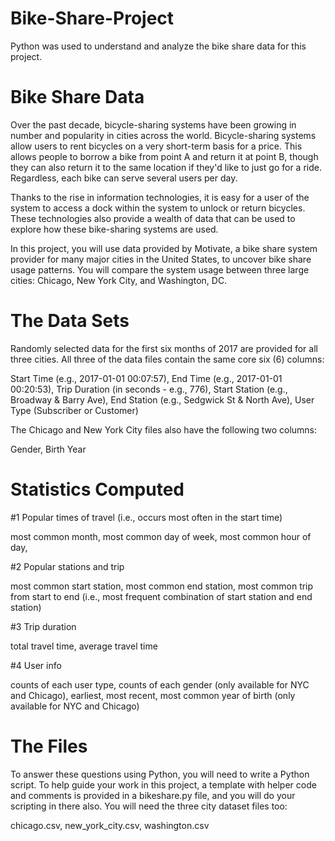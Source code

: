# Bike-Share-Project

Python was used to understand and analyze the bike share data for this project. 

# Bike Share Data

Over the past decade, bicycle-sharing systems have been growing in number and popularity in cities across the world. Bicycle-sharing systems allow users to rent bicycles on a very short-term basis for a price. This allows people to borrow a bike from point A and return it at point B, though they can also return it to the same location if they'd like to just go for a ride. Regardless, each bike can serve several users per day.

Thanks to the rise in information technologies, it is easy for a user of the system to access a dock within the system to unlock or return bicycles. These technologies also provide a wealth of data that can be used to explore how these bike-sharing systems are used.

In this project, you will use data provided by Motivate, a bike share system provider for many major cities in the United States, to uncover bike share usage patterns. You will compare the system usage between three large cities: Chicago, New York City, and Washington, DC.

# The Data Sets

Randomly selected data for the first six months of 2017 are provided for all three cities. All three of the data files contain the same core six (6) columns:

Start Time (e.g., 2017-01-01 00:07:57), 
End Time (e.g., 2017-01-01 00:20:53), 
Trip Duration (in seconds - e.g., 776), 
Start Station (e.g., Broadway & Barry Ave), 
End Station (e.g., Sedgwick St & North Ave), 
User Type (Subscriber or Customer)

The Chicago and New York City files also have the following two columns:

Gender, 
Birth Year

# Statistics Computed

#1 Popular times of travel (i.e., occurs most often in the start time)

most common month, 
most common day of week, 
most common hour of day, 

#2 Popular stations and trip

most common start station, 
most common end station, 
most common trip from start to end (i.e., most frequent combination of start station and end station)

#3 Trip duration

total travel time, 
average travel time

#4 User info

counts of each user type, 
counts of each gender (only available for NYC and Chicago), 
earliest, most recent, most common year of birth (only available for NYC and Chicago)

# The Files

To answer these questions using Python, you will need to write a Python script. To help guide your work in this project, a template with helper code and comments is provided in a bikeshare.py file, and you will do your scripting in there also. You will need the three city dataset files too:

chicago.csv, 
new_york_city.csv, 
washington.csv
